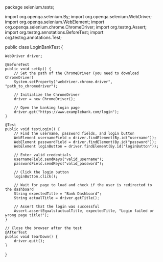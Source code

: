 package selenium.tests;

import org.openqa.selenium.By;
import org.openqa.selenium.WebDriver;
import org.openqa.selenium.WebElement;
import org.openqa.selenium.chrome.ChromeDriver;
import org.testng.Assert;
import org.testng.annotations.BeforeTest;
import org.testng.annotations.Test;

public class LoginBankTest {

    WebDriver driver;

    @BeforeTest
    public void setUp() {
        // Set the path of the ChromeDriver (you need to download ChromeDriver)
        System.setProperty("webdriver.chrome.driver", "path_to_chromedriver");

        // Initialize the ChromeDriver
        driver = new ChromeDriver();

        // Open the banking login page
        driver.get("https://www.examplebank.com/login");
    }

    @Test
    public void testLogin() {
        // Find the username, password fields, and login button
        WebElement usernameField = driver.findElement(By.id("username"));
        WebElement passwordField = driver.findElement(By.id("password"));
        WebElement loginButton = driver.findElement(By.id("loginButton"));

        // Enter valid credentials
        usernameField.sendKeys("valid_username");
        passwordField.sendKeys("valid_password");

        // Click the login button
        loginButton.click();

        // Wait for page to load and check if the user is redirected to the dashboard
        String expectedTitle = "Bank Dashboard";
        String actualTitle = driver.getTitle();
        
        // Assert that the login was successful
        Assert.assertEquals(actualTitle, expectedTitle, "Login failed or wrong page title!");
    }

    // Close the browser after the test
    @AfterTest
    public void tearDown() {
        driver.quit();
    }
}

